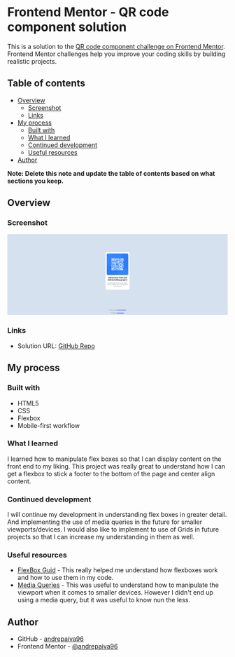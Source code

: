 # Frontend Mentor - QR code component solution

This is a solution to the [QR code component challenge on Frontend Mentor](https://www.frontendmentor.io/challenges/qr-code-component-iux_sIO_H). Frontend Mentor challenges help you improve your coding skills by building realistic projects. 

## Table of contents

- [Overview](#overview)
  - [Screenshot](#screenshot)
  - [Links](#links)
- [My process](#my-process)
  - [Built with](#built-with)
  - [What I learned](#what-i-learned)
  - [Continued development](#continued-development)
  - [Useful resources](#useful-resources)
- [Author](#author)

**Note: Delete this note and update the table of contents based on what sections you keep.**

## Overview

### Screenshot

![](./images/screenshot.png)

### Links

- Solution URL: [GitHub Repo](https://github.com/andrepaiva96/qr-code-component-fm)

## My process

### Built with

- HTML5
- CSS
- Flexbox
- Mobile-first workflow

### What I learned

I learned how to manipulate flex boxes so that I can display content on the front end to my liking.
This project was really great to understand how I can get a flexbox to stick a footer to the bottom of the page and center align content.

### Continued development

I will continue my development in understanding flex boxes in greater detail. And implementing the use of media queries in the future for smaller viewports/devices.
I would also like to implement to use of Grids in future projects so that I can increase my understanding in them as well.

### Useful resources

- [FlexBox Guid](https://css-tricks.com/snippets/css/a-guide-to-flexbox/) - This really helped me understand how flexboxes work and how to use them in my code.
- [Media Queries](https://css-tricks.com/snippets/css/media-queries-for-standard-devices/) - This was useful to understand how to manipulate the viewport when it comes to smaller devices. However I didn't end up using a media query, but it was useful to know nun the less.

## Author

- GitHub - [andrepaiva96](https://github.com/andrepaiva96)
- Frontend Mentor - [@andrepaiva96](https://www.frontendmentor.io/profile/andrepaiva96)
